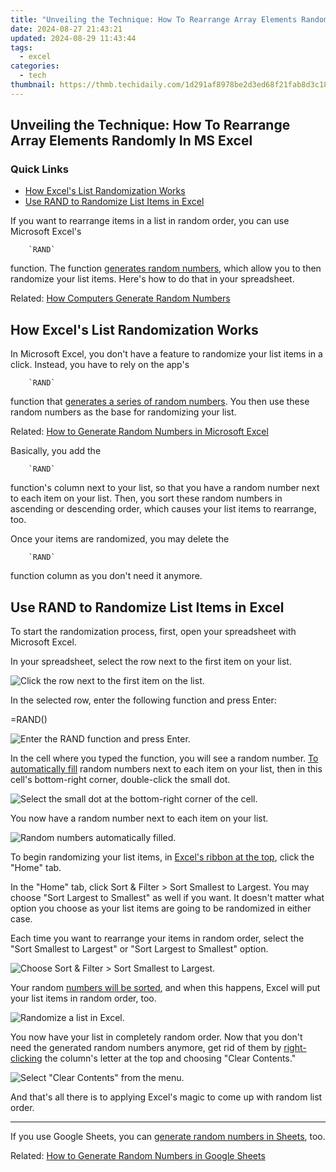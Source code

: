 ```yaml
---
title: "Unveiling the Technique: How To Rearrange Array Elements Randomly In MS Excel"
date: 2024-08-27 21:43:21
updated: 2024-08-29 11:43:44
tags:
  - excel
categories:
  - tech
thumbnail: https://thmb.techidaily.com/1d291af8978be2d3ed68f21fab8d3c18b52d91cbf5f6bf24cf32d1b4599125f8.jpg
---
```


## Unveiling the Technique: How To Rearrange Array Elements Randomly In MS Excel

### Quick Links

* [How Excel's List Randomization Works](https://fox-info.techidaily.com/key-methods-to-customize-song-speed-on-spotify-for-2024/)
* [Use RAND to Randomize List Items in Excel](https://fix-guide.techidaily.com/how-to-use-life360-on-windows-pc-for-samsung-galaxy-s21-fe-5g-2023-drfone-by-drfone-virtual-android/)

 If you want to rearrange items in a list in random order, you can use Microsoft Excel's 

        `RAND`
    
 function. The function [generates random numbers](https://facebook-video-share.techidaily.com/new-streamlining-content-delivery-the-definitive-youtube-video-upload-guide/), which allow you to then randomize your list items. Here's how to do that in your spreadsheet.

Related: [How Computers Generate Random Numbers](https://facebook-video-share.techidaily.com/new-streamlining-content-delivery-the-definitive-youtube-video-upload-guide/) 

##  How Excel's List Randomization Works

 In Microsoft Excel, you don't have a feature to randomize your list items in a click. Instead, you have to rely on the app's 

        `RAND`
    
 function that [generates a series of random numbers](https://instagram-video-recordings.techidaily.com/updated-master-igtv-edits-top-10-tools-ranked/). You then use these random numbers as the base for randomizing your list.

Related: [How to Generate Random Numbers in Microsoft Excel](https://instagram-video-recordings.techidaily.com/updated-master-igtv-edits-top-10-tools-ranked/) 

 Basically, you add the 

        `RAND`
    
 function's column next to your list, so that you have a random number next to each item on your list. Then, you sort these random numbers in ascending or descending order, which causes your list items to rearrange, too.

 Once your items are randomized, you may delete the 

        `RAND`
    
 function column as you don't need it anymore.

##  Use RAND to Randomize List Items in Excel

 To start the randomization process, first, open your spreadsheet with Microsoft Excel.

 In your spreadsheet, select the row next to the first item on your list.

![Click the row next to the first item on the list.](https://static1.howtogeekimages.com/wordpress/wp-content/uploads/2022/03/1-select-row.png) 

 In the selected row, enter the following function and press Enter:

=RAND()

![Enter the RAND function and press Enter.](https://static1.howtogeekimages.com/wordpress/wp-content/uploads/2022/03/2-enter-rand-function.png) 

 In the cell where you typed the function, you will see a random number. [To automatically fill](https://visual-screen-recording.techidaily.com/new-in-2024-top-5-best-hdmi-21-gaming-monitors-ps5-compatible/) random numbers next to each item on your list, then in this cell's bottom-right corner, double-click the small dot.

![Select the small dot at the bottom-right corner of the cell.](https://static1.howtogeekimages.com/wordpress/wp-content/uploads/2022/03/3-auto-fill-rand-function.png) 

 You now have a random number next to each item on your list.

![Random numbers automatically filled.](https://static1.howtogeekimages.com/wordpress/wp-content/uploads/2022/03/4-rand-function-auto-filled.png) 

 To begin randomizing your list items, in [Excel's ribbon at the top](https://screen-mirror.techidaily.com/in-2024-how-to-mirror-honor-play-40c-to-mac-drfone-by-drfone-android/), click the "Home" tab.

 In the "Home" tab, click Sort & Filter > Sort Smallest to Largest. You may choose "Sort Largest to Smallest" as well if you want. It doesn't matter what option you choose as your list items are going to be randomized in either case.

 Each time you want to rearrange your items in random order, select the "Sort Smallest to Largest" or "Sort Largest to Smallest" option.

![Choose Sort & Filter > Sort Smallest to Largest.](https://static1.howtogeekimages.com/wordpress/wp-content/uploads/2022/03/5-sort-random-numbers.png) 

 Your random [numbers will be sorted](https://facebook-video-share.techidaily.com/free-audio-treasures-to-amplify-youtube-in-2024/), and when this happens, Excel will put your list items in random order, too.

![Randomize a list in Excel.](https://static1.howtogeekimages.com/wordpress/wp-content/uploads/2022/03/6-randomize-list-excel.png) 

 You now have your list in completely random order. Now that you don't need the generated random numbers anymore, get rid of them by [right-clicking](https://desktop-recording.techidaily.com/updated-the-art-of-recording-fun-6-techniques-to-document-minecraft-for-2024/) the column's letter at the top and choosing "Clear Contents."

![Select "Clear Contents" from the menu.](https://static1.howtogeekimages.com/wordpress/wp-content/uploads/2022/03/7-delete-rand-function-column-contents.png) 

 And that's all there is to applying Excel's magic to come up with random list order.

---

 If you use Google Sheets, you can [generate random numbers in Sheets](https://win-solutions.techidaily.com/resolve-excessive-cpu-use-by-zoom-discover-the-best-6-techniques/), too.

Related: [How to Generate Random Numbers in Google Sheets](https://win-solutions.techidaily.com/resolve-excessive-cpu-use-by-zoom-discover-the-best-6-techniques/)

<ins class="adsbygoogle"
     style="display:block"
     data-ad-format="autorelaxed"
     data-ad-client="ca-pub-7571918770474297"
     data-ad-slot="1223367746"></ins>



<ins class="adsbygoogle"
     style="display:block"
     data-ad-client="ca-pub-7571918770474297"
     data-ad-slot="8358498916"
     data-ad-format="auto"
     data-full-width-responsive="true"></ins>

